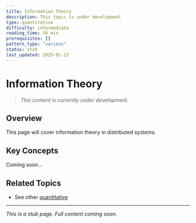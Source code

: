 ```yaml
---
title: Information Theory
description: This topic is under development
type: quantitative
difficulty: intermediate
reading_time: 30 min
prerequisites: []
pattern_type: "various"
status: stub
last_updated: 2025-01-23
---
```



# Information Theory

> *This content is currently under development.*

## Overview

This page will cover information theory in distributed systems.

## Key Concepts

Coming soon...

## Related Topics

- See other [quantitative](/index/)

---

*This is a stub page. Full content coming soon.*
